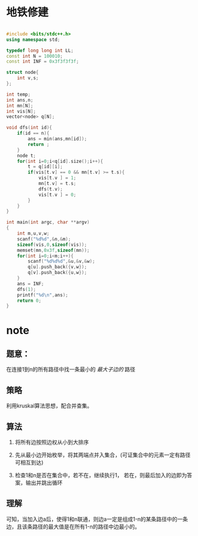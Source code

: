 
# 地铁修建

```c++

#include <bits/stdc++.h>
using namespace std;

typedef long long int LL;
const int N = 100010;
const int INF = 0x3f3f3f3f;

struct node{
	int v,s;
}; 

int temp;
int ans,n;
int mn[N];
int vis[N];
vector<node> q[N];

void dfs(int id){
	if(id == n){
		ans = min(ans,mn[id]);
		return ;  
	}
	node t;
	for(int i=0;i<q[id].size();i++){
		t = q[id][i];
		if(vis[t.v] == 0 && mn[t.v] >= t.s){
			vis[t.v ] = 1;
			mn[t.v] = t.s;
			dfs(t.v);
			vis[t.v ] = 0;	
		}
	}
}

int main(int argc, char **argv)
{
	int m,u,v,w;
	scanf("%d%d",&n,&m);
	sizeof(vis,0,sizeof(vis));
	memset(mn,0x3f,sizeof(mn));
	for(int i=0;i<m;i++){
		scanf("%d%d%d",&u,&v,&w);
		q[u].push_back({v,w});
		q[v].push_back({u,w});
	}
	ans = INF;
	dfs(1);
	printf("%d\n",ans);
    return 0; 
}

```

# note

## 题意：

在连接1到n的所有路径中找一条最小的 *最大子边的* 路径

## 策略

利用kruskal算法思想，配合并查集。

## 算法

1. 将所有边按照边权从小到大排序 

2. 先从最小边开始枚举，将其两端点并入集合，(可证集合中的元素一定有路径可相互到达)

3. 检查1和n是否在集合中，若不在，继续执行1， 若在，则最后加入的边即为答案，输出并跳出循环

## 理解




可知，当加入边a后，使得1和n联通，则边a一定是组成1-n的某条路径中的一条边，且该条路径的最大值是在所有1-n的路径中边最小的。


